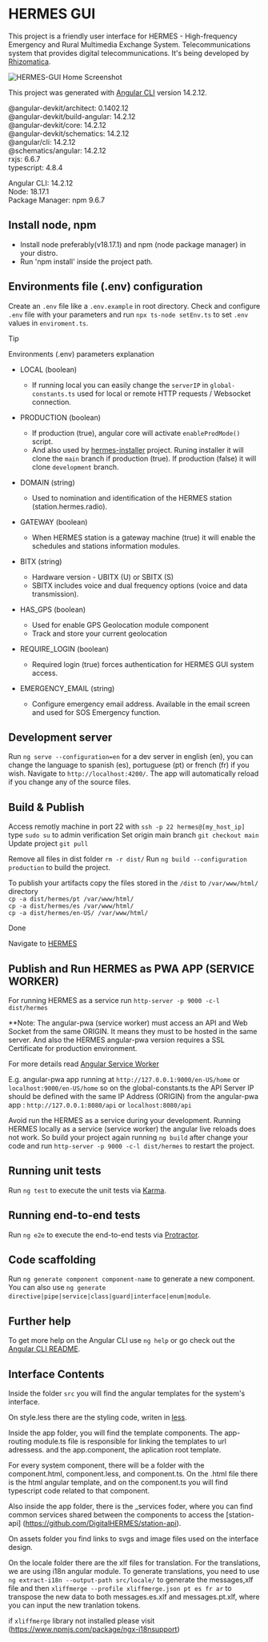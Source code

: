 # HERMES GUI

This project is a friendly user interface for HERMES - High-frequency Emergency and Rural Multimedia Exchange System. Telecommunications system that provides digital telecommunications. It's being developed by [Rhizomatica](https://www.rhizomatica.org/).

<!-- Verification comment added by Devin to test repository access and workflow -->

![HERMES-GUI Home Screenshot](/src/assets/img/hermes-gui-home-readme.png)


This project was generated with [Angular CLI](https://github.com/angular/angular-cli) version 14.2.12.

@angular-devkit/architect: 0.1402.12  
@angular-devkit/build-angular: 14.2.12  
@angular-devkit/core: 14.2.12  
@angular-devkit/schematics: 14.2.12  
@angular/cli: 14.2.12  
@schematics/angular: 14.2.12  
rxjs: 6.6.7  
typescript: 4.8.4  

Angular CLI: 14.2.12  
Node: 18.17.1  
Package Manager: npm 9.6.7 


## Install node, npm

- Install node preferably(v18.17.1) and npm (node package manager) in your distro.
- Run 'npm install' inside the project path.


## Environments file (.env) configuration

Create an `.env` file like a `.env.example` in root directory.
Check and configure `.env` file with your parameters and run `npx ts-node setEnv.ts` to set `.env` values in `enviroment.ts`.


> [!TIP]
> Environments (.env) parameters explanation 


- LOCAL (boolean)
    - If running local you can easily change the `serverIP` in `global-constants.ts` used for local or remote HTTP requests / Websocket connection.

- PRODUCTION (boolean)
    - If production (true), angular core will activate `enableProdMode()` script.
    - And also used by [hermes-installer](https://github.com/Rhizomatica/hermes-installer) project. Runing installer it will clone the `main` branch if production (true). If production (false) it will clone `development` branch. 

- DOMAIN (string)
    - Used to nomination and identification of the HERMES station (station.hermes.radio).

- GATEWAY (boolean)
    - When HERMES station is a gateway machine (true) it will enable the schedules and stations information modules.

- BITX (string)
    - Hardware version - UBITX (U) or SBITX (S)
    - SBITX includes voice and dual frequency options (voice and data transmission).

- HAS_GPS (boolean)
    - Used for enable GPS Geolocation module component
    - Track and store your current geolocation

- REQUIRE_LOGIN (boolean)
    - Required login (true) forces authentication for HERMES GUI system access.

- EMERGENCY_EMAIL (string)
    - Configure emergency email address. Available in the email screen and used for SOS Emergency function.

## Development server

Run `ng serve --configuration=en` for a dev server in english (en), you can change the language to spanish (es), portuguese (pt) or french (fr) if you wish. Navigate to `http://localhost:4200/`. The app will automatically reload if you change any of the source files.


## Build & Publish

Access remotly machine in port 22 with `ssh -p 22 hermes@[my_host_ip]`
type `sudo su` to admin verification 
Set origin main branch `git checkout main`
Update project `git pull`

Remove all files in dist folder `rm -r dist/`
Run `ng build --configuration production` to build the project.

To publish your artifacts copy the files stored in the `/dist` to `/var/www/html/` directory  
`cp -a dist/hermes/pt /var/www/html/`  
`cp -a dist/hermes/es /var/www/html/`  
`cp -a dist/hermes/en-US/ /var/www/html/`

Done

Navigate to [HERMES](https://[my_host_ip])


## Publish and Run HERMES as PWA APP (SERVICE WORKER)

For running HERMES as a service run `http-server -p 9000 -c-l dist/hermes`

**Note: The angular-pwa (service worker) must access an API and Web Socket from the same ORIGIN. It means they must to be hosted in the same server. And also the HERMES angular-pwa version requires a SSL Certificate for production environment.

For more details read [Angular Service Worker](http://angular.io/guide/service-worker-getting-started)

E.g. 
angular-pwa app running at `http://127.0.0.1:9000/en-US/home` or `localhost:9000/en-US/home`
so on the global-constants.ts the API Server IP should be defined with the same IP Address (ORIGIN) from the angular-pwa app : `http://127.0.0.1:8080/api` or `localhost:8080/api`

Avoid run the HERMES as a service during your development.
Running HERMES locally as a service (service worker) the angular live reloads does not work.
So build your project again running `ng build` after change your code and run `http-server -p 9000 -c-l dist/hermes`
to restart the project.


## Running unit tests

Run `ng test` to execute the unit tests via [Karma](https://karma-runner.github.io).

## Running end-to-end tests

Run `ng e2e` to execute the end-to-end tests via [Protractor](http://www.protractortest.org/).

## Code scaffolding

Run `ng generate component component-name` to generate a new component. You can also use `ng generate directive|pipe|service|class|guard|interface|enum|module`.

## Further help

To get more help on the Angular CLI use `ng help` or go check out the [Angular CLI README](https://github.com/angular/angular-cli/blob/master/README.md).


## Interface Contents

Inside the folder `src` you will find the angular templates for the system's interface. 

On style.less there are the styling code, writen in [less](https://lesscss.org/).

Inside the app folder, you will find the template components. The app-routing module.ts file is responsible for linking the templates to url adressess. and the app.component, the aplication root template.

For every system component, there will be a folder with the component.html, component.less, and component.ts. On the .html file there is the html angular template, and on the component.ts you will find typescript code related to that component.

Also inside the app folder, there is the _services foder, where you can find common services shared between the components to access the [station-api] (https://github.com/DigitalHERMES/station-api).

On assets folder you find links to svgs and image files used on the interface design.

On the locale folder there are the xlf files for translation. For the translations, we are using i18n angular module. To generate translations, you need to use `ng extract-i18n --output-path src/locale/` to generate the messages,xlf file and then `xliffmerge --profile xliffmerge.json pt es fr ar` to transpose the new data to both messages.es.xlf and messages.pt.xlf, where you can input the new tranlation tokens. 

if `xliffmerge` library not installed please visit (https://www.npmjs.com/package/ngx-i18nsupport)






